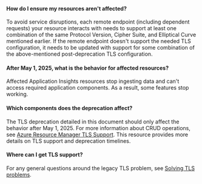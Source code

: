 #### How do I ensure my resources aren't affected?

To avoid service disruptions, each remote endpoint (including dependent requests) your resource interacts with needs to support at least one combination of the same Protocol Version, Cipher Suite, and Elliptical Curve mentioned earlier. If the remote endpoint doesn't support the needed TLS configuration, it needs to be updated with support for some combination of the above-mentioned post-deprecation TLS configuration.

#### After May 1, 2025, what is the behavior for affected resources?

Affected Application Insights resources stop ingesting data and can't access required application components. As a result, some features stop working.

#### Which components does the deprecation affect?

The TLS deprecation detailed in this document should only affect the behavior after May 1, 2025. For more information about CRUD operations, see [Azure Resource Manager TLS Support](/azure/azure-resource-manager/management/tls-support). This resource provides more details on TLS support and deprecation timelines.

#### Where can I get TLS support?

For any general questions around the legacy TLS problem, see [Solving TLS problems](/security/engineering/solving-tls1-problem).